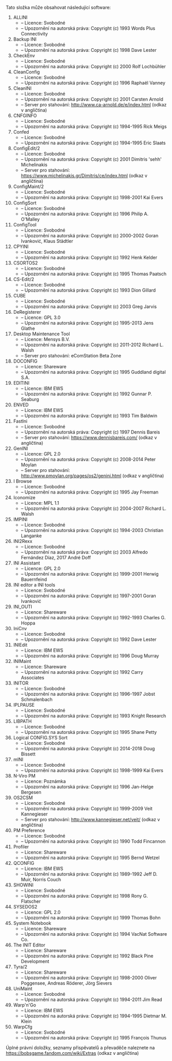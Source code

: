 ﻿Tato složka může obsahovat následující software:

1. ALLINI
   - – Licence: Svobodné
   - – Upozornění na autorská práva: Copyright (c) 1993 Words Plus Connectivity
2. Backup INI
   - – Licence: Svobodné
   - – Upozornění na autorská práva: Copyright (c) 1998 Dave Lester
3. CheckEnv
   - – Licence: Svobodné
   - – Upozornění na autorská práva: Copyright (c) 2000 Rolf Lochbühler
4. CleanConfig
   - – Licence: Svobodné
   - – Upozornění na autorská práva: Copyright (c) 1996 Raphaël Vanney
5. CleanINI
   - – Licence: Svobodné
   - – Upozornění na autorská práva: Copyright (c) 2001 Carsten Arnold
   - – Server pro stahování: http://www.ca-arnold.de/e/index.html (odkaz v angličtina)
6. CNFGINFO
   - – Licence: Svobodné
   - – Upozornění na autorská práva: Copyright (c) 1994-1995 Rick Meigs
7. Confed
   - – Licence: Svobodné
   - – Upozornění na autorská práva: Copyright (c) 1994-1995 Eric Slaats
8. ConfigEdit/2
   - – Licence: Svobodné
   - – Upozornění na autorská práva: Copyright (c) 2001 Dimitris 'sehh' Michelinakis
   - – Server pro stahování: https://www.michelinakis.gr/Dimitris/ce/index.html (odkaz v angličtina)
9. ConfigMaint/2
   - – Licence: Svobodné
   - – Upozornění na autorská práva: Copyright (c) 1998-2001 Kai Evers
10. ConfigSort
    - – Licence: Svobodné
    - – Upozornění na autorská práva: Copyright (c) 1996 Philip A. O'Malley
11. ConfigTool
    - – Licence: Svobodné
    - – Upozornění na autorská práva: Copyright (c) 2000-2002 Goran Ivanković, Klaus Städtler
12. CPYINI
    - – Licence: Svobodné
    - – Upozornění na autorská práva: Copyright (c) 1992 Henk Kelder
13. CSORTOS2
    - – Licence: Svobodné
    - – Upozornění na autorská práva: Copyright (c) 1995 Thomas Paatsch
14. CS-Edit/2
    - – Licence: Svobodné
    - – Upozornění na autorská práva: Copyright (c) 1993 Dion Gillard
15. CUBE
    - – Licence: Svobodné
    - – Upozornění na autorská práva: Copyright (c) 2003 Greg Jarvis
16. DeRegisterer
    - – Licence: GPL 3.0
    - – Upozornění na autorská práva: Copyright (c) 1995-2013 Jens Glathe
17. Desktop Maintenance Tool
    - – Licence: Mensys B.V.
    - – Upozornění na autorská práva: Copyright (c) 2011-2012 Richard L. Walsh
    - – Server pro stahování: eComStation Beta Zone
18. DOCONFIG
    - – Licence: Shareware
    - – Upozornění na autorská práva: Copyright (c) 1995 Guddland digital S.A.
19. EDITINI
    - – Licence: IBM EWS
    - – Upozornění na autorská práva: Copyright (c) 1992 Gunnar P. Seaburg
20. ENVED
    - – Licence: IBM EWS
    - – Upozornění na autorská práva: Copyright (c) 1993 Tim Baldwin
21. FastIni
    - – Licence: Svobodné
    - – Upozornění na autorská práva: Copyright (c) 1997 Dennis Bareis
    - – Server pro stahování: https://www.dennisbareis.com/ (odkaz v angličtina)
22. GenINI
    - – Licence: GPL 2.0
    - – Upozornění na autorská práva: Copyright (c) 2008-2014 Peter Moylan
    - – Server pro stahování: http://www.pmoylan.org/pages/os2/genini.html (odkaz v angličtina)
23. I Browse
    - – Licence: Svobodné
    - – Upozornění na autorská práva: Copyright (c) 1995 Jay Freeman
24. Iconomize
    - – Licence: MPL 1.1
    - – Upozornění na autorská práva: Copyright (c) 2004-2007 Richard L. Walsh
25. IMPINI
    - – Licence: Svobodné
    - – Upozornění na autorská práva: Copyright (c) 1994-2003 Christian Langanke
26. INI2Rexx
    - – Licence: Svobodné
    - – Upozornění na autorská práva: Copyright (c) 2003 Alfredo Fernández Díaz, 2017 André Doff
27. INI Assistant
    - – Licence: GPL 2.0
    - – Upozornění na autorská práva: Copyright (c) 1999-2001 Herwig Bauernfeind
28. INI editor a INI tools
    - – Licence: Svobodné
    - – Upozornění na autorská práva: Copyright (c) 1997-2001 Goran Ivanković
29. INI_OUTI
    - – Licence: Shareware
    - – Upozornění na autorská práva: Copyright (c) 1992-1993 Charles G. Hoppa
30. IniCnv
    - – Licence: Svobodné
    - – Upozornění na autorská práva: Copyright (c) 1992 Dave Lester
31. INIEdit
    - – Licence: IBM EWS
    - – Upozornění na autorská práva: Copyright (c) 1996 Doug Murray
32. INIMaint
    - – Licence: Shareware
    - – Upozornění na autorská práva: Copyright (c) 1992 Carry Associates
33. INITOR
    - – Licence: Svobodné
    - – Upozornění na autorská práva: Copyright (c) 1996-1997 Jobst Schmalenbach
34. IPLPAUSE
    - – Licence: Svobodné
    - – Upozornění na autorská práva: Copyright (c) 1993 Knight Research
35. LIBPATH
    - – Licence: Svobodné
    - – Upozornění na autorská práva: Copyright (c) 1995 Shane Petty
36. Logical CONFIG.SYS Sort
    - – Licence: Svobodné
    - – Upozornění na autorská práva: Copyright (c) 2014-2018 Doug Bissett
37. mINI
    - – Licence: Svobodné
    - – Upozornění na autorská práva: Copyright (c) 1998-1999 Kai Evers
38. N-Viro PM
    - – Licence: Poznámka
    - – Upozornění na autorská práva: Copyright (c) 1996 Jan-Helge Bergesen
39. OS2CSM
    - – Licence: Svobodné
    - – Upozornění na autorská práva: Copyright (c) 1999-2009 Veit Kannegieser
    - – Server pro stahování: http://www.kannegieser.net/veit/ (odkaz v angličtina)
40. PM Preference
    - – Licence: Svobodné
    - – Upozornění na autorská práva: Copyright (c) 1990 Todd Fincannon
41. Profiler
    - – Licence: Shareware
    - – Upozornění na autorská práva: Copyright (c) 1995 Bernd Wetzel
42. QCONFIG
    - – Licence: IBM EWS
    - – Upozornění na autorská práva: Copyright (c) 1989-1992 Jeff D. Muir, Norris Couch
43. SHOWINI
    - – Licence: Svobodné
    - – Upozornění na autorská práva: Copyright (c) 1998 Rony G. Flatscher
44. SYSEDOS2
    - – Licence: GPL 2.0
    - – Upozornění na autorská práva: Copyright (c) 1999 Thomas Bohn
45. System Notebook
    - – Licence: Shareware
    - – Upozornění na autorská práva: Copyright (c) 1994 VacNat Software Co.
46. The INIT Editor
    - – Licence: Shareware
    - – Upozornění na autorská práva: Copyright (c) 1992 Black Pine Development
47. Tyra/2
    - – Licence: Shareware
    - – Upozornění na autorská práva: Copyright (c) 1998-2000 Oliver Poggensee, Andreas Röderer, Jörg Sievers
48. UniMaint
    - – Licence: Svobodné
    - – Upozornění na autorská práva: Copyright (c) 1994-2011 Jim Read
49. Warp'n'Go
    - – Licence: IBM EWS
    - – Upozornění na autorská práva: Copyright (c) 1994-1995 Dietmar M. Klein
50. WarpCfg
    - – Licence: Svobodné
    - – Upozornění na autorská práva: Copyright (c) 1995 François Thunus

Úplné právní doložky, seznamy přispěvatelů a převaděče naleznete na https://bobsgame.fandom.com/wiki/Extras (odkaz v angličtina)

